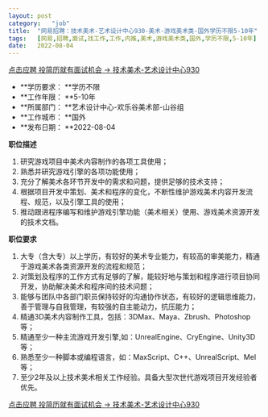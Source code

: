 ```yaml
---
layout:	post
category:	"job"
title:	"网易招聘：技术美术-艺术设计中心930-美术-游戏美术类-国外学历不限5-10年"
tags:	[网易,招聘,面试,找工作,工作,内推,美术,游戏美术类,国外,学历不限,5-10年]
date:	2022-08-04
---
```


[点击应聘 投简历就有面试机会 -> 技术美术-艺术设计中心930](http://mobile.bole.netease.com/bole/boleDetail?id=42111&employeeId=346f03c3cda5f04c&key=all)



- **学历要求： **学历不限
- **工作年限： **5-10年
- **所属部门： **艺术设计中心-欢乐谷美术部-山谷组
- **工作城市： **国外
- **发布日期： **2022-08-04



**职位描述**
1. 研究游戏项目中美术内容制作的各项工具使用；
2. 熟悉并研究游戏引擎的各项功能使用；
3. 充分了解美术各环节开发中的需求和问题，提供足够的技术支持；
4. 根据项目开发中策划、美术和程序的变化，不断性维护游戏美术内容开发流程、规范，以及引擎工具的使用；
5. 推动跟进程序编写和维护游戏引擎功能（美术相关）使用、游戏美术资源开发的技术文档。



**职位要求**
1. 大专（含大专）以上学历，有较好的美术专业能力，有较高的审美能力，精通于游戏美术各类资源开发的流程和规范；
2. 对策划及程序的工作方式有足够的了解，能较好地与策划和程序进行项目协同开发，协助解决美术和程序间的技术问题；
3. 能够与团队中各部门职员保持较好的沟通协作状态，有较好的逻辑思维能力，善于管理与自我管理，有较强的自主能动力，抗压能力；
4. 精通3D美术内容制作工具，包括：3DMax、Maya、Zbrush、Photoshop等；
5. 精通至少一种主流游戏开发引擎,如：UnrealEngine、CryEngine、Unity3D等；
6. 熟悉至少一种脚本或编程语言，如：MaxScript、C++、UnrealScript、Mel等；
7. 至少2年及以上技术美术相关工作经验。具备大型次世代游戏项目开发经验者优先。



[点击应聘 投简历就有面试机会 -> 技术美术-艺术设计中心930](http://mobile.bole.netease.com/bole/boleDetail?id=42111&employeeId=346f03c3cda5f04c&key=all)